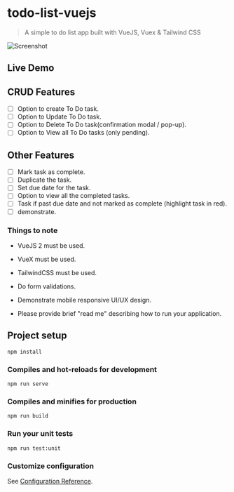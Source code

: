 # todo-list-vuejs

> A simple to do list app built with VueJS, Vuex &amp; Tailwind CSS

![Screenshot](./screenshot1.png)

## Live Demo

## CRUD Features
* [ ] Option to create To Do task.
* [ ] Option to Update To Do task.
* [ ] Option to Delete To Do task(confirmation modal / pop-up).
* [ ] Option to View all To Do tasks (only pending).

## Other Features
* [ ] Mark task as complete.
* [ ] Duplicate the task.
* [ ] Set due date for the task.
* [ ] Option to view all the completed tasks.
* [ ] Task if past due date and not marked as complete (highlight task in red).
* [ ] demonstrate.

### Things to note
- VueJS 2 must be used.

- VueX must be used.

- TailwindCSS must be used.

- Do form validations.

- Demonstrate mobile responsive UI/UX design.

- Please provide brief "read me" describing how to run your application.

## Project setup
```
npm install
```

### Compiles and hot-reloads for development
```
npm run serve
```

### Compiles and minifies for production
```
npm run build
```

### Run your unit tests
```
npm run test:unit
```

### Customize configuration
See [Configuration Reference](https://cli.vuejs.org/config/).
